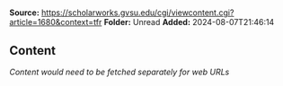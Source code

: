 # 

**Source:** https://scholarworks.gvsu.edu/cgi/viewcontent.cgi?article=1680&context=tfr
**Folder:** Unread
**Added:** 2024-08-07T21:46:14




## Content
*Content would need to be fetched separately for web URLs*
